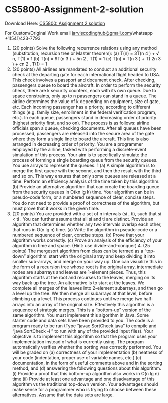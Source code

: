 # CS5800-Assignment-2-solution

Download Here: [CS5800: Assignment 2 solution](https://jarviscodinghub.com/assignment/cs5800-assignment-2-solution/)

For Custom/Original Work email jarviscodinghub@gmail.com/whatsapp +1(541)423-7793

1. (20 points) Solve the following recurrence relations using any method (substitution, recursion tree
or Master theorem):
(a) T(n) = 3T(n
4
) + √
n, T(1) = 1
(b) T(n) = 9T(n
3
) + 5n
2
, T(1) = 1
(c) T(n) = T(n
3
) + T( 2n
3
) + cn
2
, T(1) = 1
2. (20 points) All airlines are mandated to conduct an additional security check at the departing gate
for each international flight headed to USA. This check involves a passport and document check. After
checking, passengers queue to board the aircraft.
In order to perform the security check, there are k security counters, each with its own queue. Due
to space constraints, only up to n passengers can stand in a queue. The airline determines the value of k
depending on equipment, size of gate, etc. Each incoming passenger has a priority, according to different
things (e.g. family size, enrollment in the federal verification program, etc.). In each queue, passengers
stand in decreasing order of priority (highest priority first, and so on).
The process is as follows: airline officials span a queue, checking documents. After all queues have been
processed, passengers are released into the secure area of the gate where they form a single line to board
the aircraft. This line is also arranged in decreasing order of priority.
You are a programmer employed by the airline, tasked with performing a discrete-event simulation of
this process. Your aim is to specifically simulate the process of forming a single boarding queue from the
security queues. You use arrays to represent the queues.
1
(a) A simple algorithm is to merge the first queue with the second, and then the result with the third
and so on. This way ensures that only some queues are released at a time. Perform an efficiency
analysis of the time taken by this algorithm.
(b) Provide an alternative algorithm that can create the boarding queue from the security queues in
O(kn lg k) time. Your algorithm can be in pseudo-code form, or a numbered sequence of clear,
concise steps. You do not need to provide a proof of correctness of the algorithm, but must prove
that it works in the given time.
3. (20 points) You are provided with a set of n intervals (si
, ti), such that si < ti . You can further assume that all si and ti are distinct. Provide an algorithm that determines whether any two intervals overlap each other, that runs in O(n lg n) time. (a) Write the algorithm in pseudo-code or a numbered sequence of clear, concise steps. (b) Prove that your algorithm works correctly. (c) Prove an analysis of the efficiency of your algorithm in time and space. (Hint: use divide-and-conquer) 4. (25 points) The mergesort algorithm from class can be termed as a “top-down” algorithm: start with the original array and keep dividing it into smaller sub-arrays, and merge on your way up. One can visualize this in the form of a recursion tree whose root is the original array, intermediate nodes are subarrays and leaves are 1-element pieces. Thus, this algorithm starts at the root and recurses to the leaves, merging on its way back up the tree. An alternative is to start at the leaves. We complete all merges of the leaves into 2-element subarrays, and then go a level up the tree. We then merge all subarrays at that level, before climbing up a level. This process continues until we merge two half-arrays into an array of the original size. Effectively this algorithm is a sequence of strategic merges. This is a “bottom-up” version of the same algorithm. You must implement this algorithm in Java. Some starter code and data sets have been provided to you. The code is a program ready to be run (Type “javac SortCheck.java” to compile and “java SortCheck -i ” to run with any of the provided input files).
Your objective is to implement this algorithm so that the program uses your implementation instead of
what is currently using. The program automatically verifies whether the sorting was correctly performed.
You will be graded on (a) correctness of your implementation (b) neatness of your code (indentation,
proper use of variable names, etc.) (c) documentation, in the form of useful comments above and in the
sorting method, and (d) answering the following questions about this algorithm.
(i) Provide a proof that this bottom-up algorithm also works in O(n lg n) time
(ii) Provide at least one advantage and one disadvantage of this algorithm vs the traditional top-down
version. Your advantages should make sense for a programmer who is trying to choose between these
alternatives. Assume that the data sets are large.
